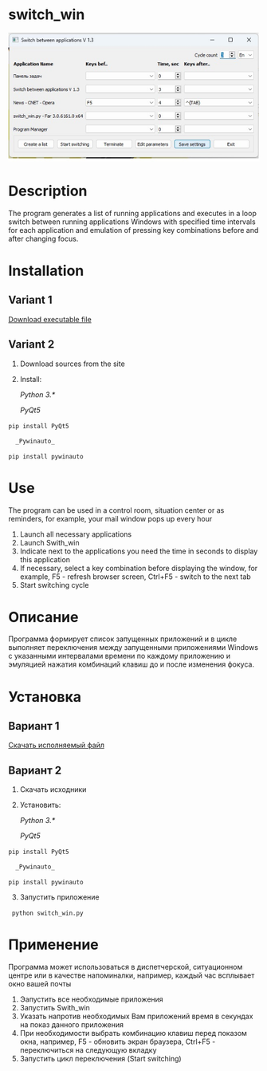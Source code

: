 # switch_win

![Screen](/sw_win.jpg)

# Description
The program generates a list of running applications and executes in a loop
switch between running applications
Windows with specified time intervals for each application and
emulation of pressing key combinations before and after changing focus.

# Installation

## Variant 1

[Download executable file][download-exe]

## Variant 2
1. Download sources from the site
2. Install:

      _Python 3.*_
  
      _PyQt5_

```pip install PyQt5```  
  
      _Pywinauto_

```pip install pywinauto```

# Use
The program can be used in a control room, situation center or as
reminders, for example, your mail window pops up every hour
1. Launch all necessary applications
2. Launch Swith_win
3. Indicate next to the applications you need the time in seconds to display this application
4. If necessary, select a key combination before displaying the window, for example,
F5 - refresh browser screen, Ctrl+F5 - switch to the next tab
5. Start switching cycle

# Описание
Программа формирует список запущенных приложений и в цикле выполняет
переключения между запущенными приложениями
Windows с указанными интервалами времени по каждому приложению и
эмуляцией нажатия комбинаций клавиш до и после изменения фокуса.

# Установка

## Вариант 1

[Скачать исполняемый файл][download-exe]

## Вариант 2
1. Скачать исходники
2. Установить:

      _Python 3.*_
  
      _PyQt5_

```pip install PyQt5```  
  
      _Pywinauto_

```pip install pywinauto```
  
3. Запустить приложение

``` python switch_win.py```

# Применение
Программа может использоваться в диспетчерской, ситуационном центре или в качестве 
напоминалки, например, каждый час всплывает окно вашей почты
1. Эапустить все необходимые приложения
2. Запустить Swith_win
3. Указать напротив необходимых Вам приложений время в секундах на показ данного приложения
4. При необходимости выбрать комбинацию клавиш перед показом окна, например,
F5 - обновить экран браузера, Ctrl+F5 - переключиться на следующую вкладку
5. Запустить цикл переключения (Start switching)

[download-exe]: https://disk.yandex.ru/d/s9AC5yRD2UKtOg

 
